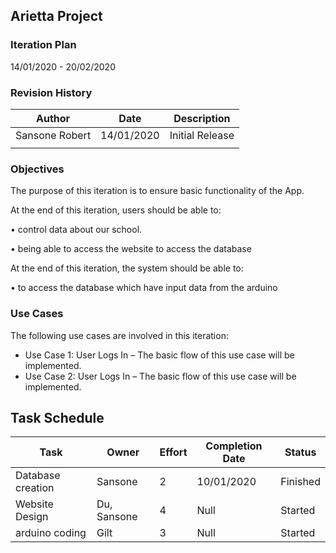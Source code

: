 ## Arietta Project
### Iteration Plan
14/01/2020 - 20/02/2020

### Revision History
| Author         | Date       | Description     |
|----------------|------------|-----------------|
| Sansone Robert | 14/01/2020 | Initial Release |
|                |            |                 |

### Objectives
The purpose of this iteration is to ensure basic functionality of the App. 

 At the end of this iteration, users should be able to:
 
•	control data about our school.

•      being able to access the website to access the database

At the end of this iteration, the system should be able to:

•	to access the database which have input data from the arduino


### Use Cases
The following use cases are involved in this iteration:
* Use Case 1: User Logs In – The basic flow of this use case will be implemented.
*	Use Case 2: User Logs In – The basic flow of this use case will be implemented.

## Task Schedule
| Task | Owner | Effort | Completion Date | Status |
|---|---|---|---|---|
|Database creation|Sansone|2|10/01/2020|Finished|
|Website Design|Du, Sansone|4|Null|Started|
|arduino coding|Gilt|3|Null|Started|
